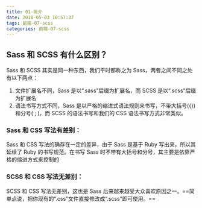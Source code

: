 ```yaml
---
title: 01-简介
date: 2018-05-03 10:57:37
tags: 前端-07-scss
categories: 前端-07-scss
---
```

## Sass 和 SCSS 有什么区别？
Sass 和 SCSS 其实是同一种东西，我们平时都称之为 Sass，两者之间不同之处有以下两点：
1. 文件扩展名不同，Sass 是以“.sass”后缀为扩展名，而 SCSS 是以“.scss”后缀为扩展名
1. 语法书写方式不同，Sass 是以严格的缩进式语法规则来书写，不带大括号({})和分号( ; )，而 SCSS 的语法书写和我们的 CSS 语法书写方式非常类似。

### Sass 和 CSS 写法有差别：

Sass 和 CSS 写法的确存在一定的差异，由于 Sass 是基于 Ruby 写出来，所以其延续了 Ruby 的书写规范。在书写 Sass 时不带有大括号和分号，其主要是依靠严格的缩进方式来控制的

### SCSS 和 CSS 写法无差别：

SCSS 和 CSS 写法无差别，这也是 Sass 后来越来越受大众喜欢原因之一。==简单点说，把你现有的“.css”文件直接修改成“.scss”即可使用。==


